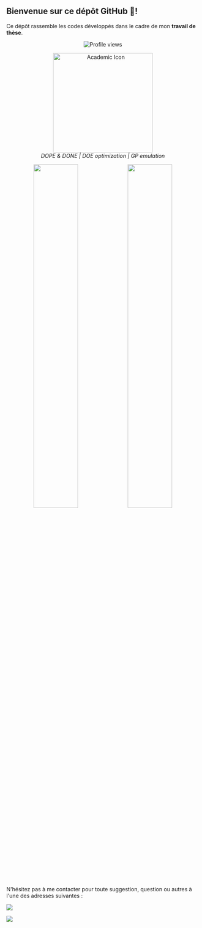 ## Bienvenue sur ce dépôt GitHub 👋!

Ce dépôt rassemble les codes développés dans le cadre de mon **travail de thèse**.  

<p align="center">
  <img src="https://komarev.com/ghpvc/?username=TheseAdama&label=Nombre%20de%20vues&color=0A66C2&style=flat" alt="Profile views" />
</p>

<p align="center">
  <img width="260" src="https://cdn-icons-png.flaticon.com/512/3135/3135715.png" alt="Academic Icon"/><br>
  <em> DOPE & DONE | DOE optimization | GP emulation </em>
</p>

<p align="center">
  <img width="48%" src="https://github-readme-stats.vercel.app/api?username=TheseAdama&show_icons=true&theme=highcontrast" />
  <img width="48%" src="https://github-readme-streak-stats.herokuapp.com/?user=TheseAdama&theme=highcontrast" />
</p>

N'hésitez pas à me contacter pour toute suggestion, question ou autres à l'une des adresses suivantes : 

[<img src="https://img.shields.io/badge/Gmail-theseadama2022@gmail.com-informational?style=for-the-badge&labelColor=black&logo=gmail&logoColor=29bb89&&color=29bb89"/>][gmail]

[gmail]:(mailto:theseadama2022@gmail.com)

[<img src="https://img.shields.io/badge/Gmail-adambarry207@gmail.com-informational?style=for-the-badge&labelColor=black&logo=gmail&logoColor=29bb89&&color=29bb89"/>][gmail]

[gmail]:(mailto:adambarry207@gmail.com)
